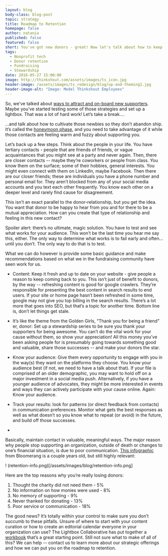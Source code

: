 ```yaml
---
layout: blog
body-class: blog-post
topic: strategy
title: Roadmap to Retention
homepage: false
author: natania
published: false
featured: false
short: You've got new donors - great! Now let's talk about how to keep them.
tags:
  - Nonprofit tech
  - Donor retention
  - Fundraising
  - Stewardship
date: 2016-05-27 15:00:00
image: http://thinkshout.com/assets/images/ts_icon.jpg
header-image: /assets/images/ts_redesign/blog/up-and-theming1.jpg
header-image-alt: "Image: Model Thinkshout Employees"
---
```


So, we’ve talked about [ways to attract and on-board new supporters](https://thinkshout.com/blog/2016/03/rethinking-strategies-for-online-donor-acquisition/). Maybe you’ve started testing some of those strategies and set up a lightbox. That was a lot of hard work! Let’s take a break….

...and talk about how to cultivate those newbies so they don’t abandon ship. It’s called the [honeymoon phase](http://www.pamelagrow.com/7256/are-you-taking-advantage-of-the-honeymoon-phase-in-your-nonprofit-marketing/), and you need to take advantage of it while those contacts are feeling warm and fuzzy about supporting you.  

Let’s back up a few steps. Think about the people in your life. You have tertiary contacts - people that are friends of friends, or vague acquaintances that you might see at a party and never again. Then, there are closer contacts -- maybe they’re coworkers or people from class. You know them on the surface; some of their hobbies, general interests. You might even connect with them on LinkedIn, maybe Facebook. Then there are our closer friends; these are individuals you have a phone number and personal email for. They aren’t blocked from any of your social media accounts and you text each other frequently. You know each other on a deeper level and rarely find cause for disagreement.

This isn’t an exact parallel to the donor-relationship, but you get the idea. You want that donor to be happy to hear from you and for there to be a mutual appreciation. How can you create that type of relationship and feeling in this new contact?

Spoiler alert: there’s no ultimate, magic solution. You have to test and see what works for your audience. This won’t be the last time you hear me say this, either. The only way to determine what works is to fail early and often… until you don’t. The only way to do that is to test.

What we can do however is provide some basic guidance and make recommendations based on what we in the fundraising community have seen work for us. 

* Content: Keep it fresh and up to date on your website - give people a reason to keep coming back to you. This isn’t just of benefit to donors, by the way -- refreshing content is good for google crawlers. They’re responsible for presenting the best content in search results to end users. If your site or home page hasn’t been refreshed in some time, google may not give you top billing in the search results. There’s a lot more that goes into SEO, but that’s a topic for another time. Bottom line is, don’t let things get stale.

* It’s like the theme from the Golden Girls, “Thank you for being a friend” er, donor: Set up a stewardship series to be sure you thank your supporters for being awesome. You can’t do the vital work for your cause without them, so show your appreciation! All this money you’ve been asking people for is presumably going towards something good and valuable, share those successes -- and make your donors the star.

* Know your audience: Give them every opportunity to engage with you in the way(s) they want on the platforms they choose. You know your audience best (if not, we need to have a talk about that). If your file is comprised of an older demographic, you may want to hold off on a major investment in a social media push. Alternatively, if you have a younger audience of advocates, they might be more interested in events and ways they can actively participate with your cause online. Again: Know your audience.

* Track your results: look for patterns (or direct feedback from contacts) in communication preferences. Monitor what gets the best responses as well as what doesn’t so you know what to repeat (or avoid) in the future, and build off those successes.  
* 
Basically, maintain contact in valuable, meaningful ways. The major reason why people stop supporting an organization, outside of death or changes to one’s financial situation, is due to poor communication. [This infographic]( https://i0.wp.com/fundraisingcoach.com/blog/wp-content/uploads/2013/04/GuestPost-Jay-Love-Why-Donors-Stop-Their-Support.png ) from Bloomerang is a couple years old, but still highly relevant:

! (retention-info.png)[/assets/images/blog/retention-info.png]

Here are the top reasons why you’re really losing donors:

1. Thought the charity did not need them - 5%
2. No information on how monies were used - 8%
3. No memory of supporting - 9%
4. Never thanked for donating - 13%
5. Poor service or communication - 18%

The good news? It’s totally within your control to make sure you don’t succumb to these pitfalls. Unsure of where to start with your content curation or how to create an editorial calendar everyone in your organization can use? The Lightbox Collaborative has put together a [workbook](https://docs.google.com/spreadsheets/d/15jQdv2ITgbUjUZ7U9i2ZEH30aiNiBk95RzX4arE4rAw/edit#gid=0) that’s a great starting point. Still not sure what to make of all of this? We can help -- contact us to learn more about our strategic offerings and how we can put you on the roadmap to retention.
